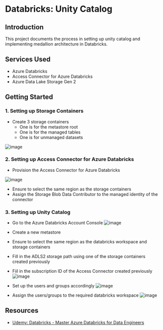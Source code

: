 # Databricks: Unity Catalog

## Introduction

This project documents the process in setting up unity catalog and implementing medallion architecture in Databricks.

## Services Used

- Azure Databricks
- Access Connector for Azure Databricks
- Azure Data Lake Storage Gen 2

## Getting Started

### 1. Setting up Storage Containers

- Create 3 storage containers
  - One is for the metastore root
  - One is for the managed tables
  - One is for unmanaged datasets

![image](https://github.com/user-attachments/assets/139ae8a1-171e-499b-abc5-9d5f00160c4c)

### 2. Setting up Access Connector for Azure Databricks

- Provision the Access Connector for Azure Databricks

![image](https://github.com/user-attachments/assets/ca0e1972-322d-41ae-b831-f2467dd3c1f8)

- Ensure to select the same region as the storage containers
- Assign the Storage Blob Data Contributor to the managed identity of the connector

### 3. Setting up Unity Catalog

- Go to the Azure Databricks Account Console
![image](https://github.com/user-attachments/assets/1bae207f-e28e-4c79-9ba3-e8cf06379553)

- Create a new metastore
 - Ensure to select the same region as the databricks workspace and storage containers
 - Fill in the ADLS2 storage path using one of the storage containers created previously
 - Fiil in the subscription ID of the Access Connector created previously
![image](https://github.com/user-attachments/assets/fa43c67c-ab34-48f9-80e1-e0f13ebbed17)
- Set up the users and groups accordingly
![image](https://github.com/user-attachments/assets/cf1d2316-4aec-4643-942a-30c478cce3c4)
- Assign the users/groups to the required databricks workspace
![image](https://github.com/user-attachments/assets/970b435d-c1e5-492c-a18b-60da45df1a92)


## Resources

- [Udemy: Databricks - Master Azure Databricks for Data Engineers](https://www.udemy.com/course/master-azure-databricks-for-data-engineers/)
